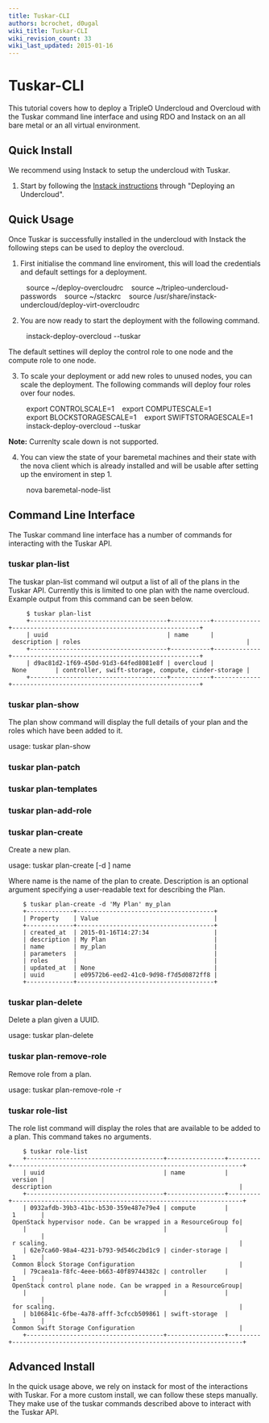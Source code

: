 ```yaml
---
title: Tuskar-CLI
authors: bcrochet, d0ugal
wiki_title: Tuskar-CLI
wiki_revision_count: 33
wiki_last_updated: 2015-01-16
---
```


# Tuskar-CLI

This tutorial covers how to deploy a TripleO Undercloud and Overcloud with the Tuskar command line interface and using RDO and Instack on an all bare metal or an all virtual environment.

## Quick Install

We recommend using Instack to setup the undercloud with Tuskar.

1. Start by following the [Instack instructions](https://openstack.redhat.com/Deploying_RDO_using_Instack) through "Deploying an Undercloud".

## Quick Usage

Once Tuskar is successfully installed in the undercloud with Instack the following steps can be used to deploy the overcloud.

1. First initialise the command line enviroment, this will load the credentials and default settings for a deployment.

         source ~/deploy-overcloudrc
         source ~/tripleo-undercloud-passwords
         source ~/stackrc
         source /usr/share/instack-undercloud/deploy-virt-overcloudrc

2. You are now ready to start the deployment with the following command.

         instack-deploy-overcloud --tuskar

The default settines will deploy the control role to one node and the compute role to one node.

3. To scale your deployment or add new roles to unused nodes, you can scale the deployment. The following commands will deploy four roles over four nodes.

         export CONTROLSCALE=1
         export COMPUTESCALE=1
         export BLOCKSTORAGESCALE=1
         export SWIFTSTORAGESCALE=1
         instack-deploy-overcloud --tuskar

**Note:** Currenlty scale down is not supported.

4. You can view the state of your baremetal machines and their state with the nova client which is already installed and will be usable after setting up the enviroment in step 1.

         nova baremetal-node-list

## Command Line Interface

The Tuskar command line interface has a number of commands for interacting with the Tuskar API.

### tuskar plan-list

The tuskar plan-list command wil output a list of all of the plans in the Tuskar API. Currently this is limited to one plan with the name overcloud. Example output from this command can be seen below.

         $ tuskar plan-list
         +--------------------------------------+-----------+-------------+----------------------------------------------------+
         | uuid                                 | name      | description | roles                                              |
         +--------------------------------------+-----------+-------------+----------------------------------------------------+
         | d9ac81d2-1f69-450d-91d3-64fed8081e8f | overcloud | None        | controller, swift-storage, compute, cinder-storage |
         +--------------------------------------+-----------+-------------+----------------------------------------------------+

### tuskar plan-show

The plan show command will display the full details of your plan and the roles which have been added to it.

usage: tuskar plan-show <PLAN UUID>

### tuskar plan-patch

### tuskar plan-templates

### tuskar plan-add-role

### tuskar plan-create

Create a new plan.

usage: tuskar plan-create [-d <DESCRIPTION>] name

Where name is the name of the plan to create. Description is an optional argument specifying a user-readable text for describing the Plan.

        $ tuskar plan-create -d 'My Plan' my_plan
        +-------------+--------------------------------------+
        | Property    | Value                                |
        +-------------+--------------------------------------+
        | created_at  | 2015-01-16T14:27:34                  |
        | description | My Plan                              |
        | name        | my_plan                              |
        | parameters  |                                      |
        | roles       |                                      |
        | updated_at  | None                                 |
        | uuid        | e09572b6-eed2-41c0-9d98-f7d5d0872ff8 |
        +-------------+--------------------------------------+

### tuskar plan-delete

Delete a plan given a UUID.

usage: tuskar plan-delete <PLAN UUID>

### tuskar plan-remove-role

Remove role from a plan.

usage: tuskar plan-remove-role -r <ROLE UUID> <PLAN UUID>

### tuskar role-list

The role list command will display the roles that are available to be added to a plan. This command takes no arguments.

        $ tuskar role-list
        +--------------------------------------+----------------+---------+----------------------------------------------------------------+
        | uuid                                 | name           | version | description                                                    |
        +--------------------------------------+----------------+---------+----------------------------------------------------------------+
        | 0932afdb-39b3-41bc-b530-359e487e79e4 | compute        | 1       | OpenStack hypervisor node. Can be wrapped in a ResourceGroup fo|
        |                                      |                |         | r scaling.                                                     |
        | 62e7ca60-98a4-4231-b793-9d546c2bd1c9 | cinder-storage | 1       | Common Block Storage Configuration                             |
        | 79caea1a-f8fc-4eee-b663-40f89744382c | controller     | 1       | OpenStack control plane node. Can be wrapped in a ResourceGroup|
        |                                      |                |         | for scaling.                                                   |
        | b106841c-6fbe-4a78-afff-3cfccb509861 | swift-storage  | 1       | Common Swift Storage Configuration                             |
        +--------------------------------------+----------------+---------+----------------------------------------------------------------+

## Advanced Install

In the quick usage above, we rely on instack for most of the interactions with Tuskar. For a more custom install, we can follow these steps manually. They make use of the tuskar commands described above to interact with the Tuskar API.
